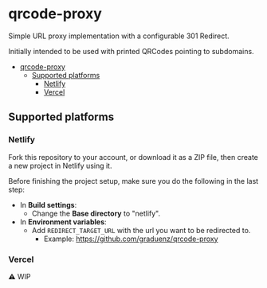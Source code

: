 # qrcode-proxy

Simple URL proxy implementation with a configurable 301 Redirect.

Initially intended to be used with printed QRCodes pointing to subdomains.

- [qrcode-proxy](#qrcode-proxy)
  - [Supported platforms](#supported-platforms)
    - [Netlify](#netlify)
    - [Vercel](#vercel)

## Supported platforms

### Netlify

Fork this repository to your account, or download it as a ZIP file, then create a new project in Netlify using it.

Before finishing the project setup, make sure you do the following in the last step:

- In **Build settings**:
  - Change the **Base directory** to "netlify".
- In **Environment variables**:
  - Add `REDIRECT_TARGET_URL` with the url you want to be redirected to.
    - Example: https://github.com/graduenz/qrcode-proxy


### Vercel

⚠️ WIP
